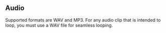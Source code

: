 ## Audio

Supported formats are WAV and MP3. For any audio clip that is intended to loop, you must use a WAV file for seamless looping.
